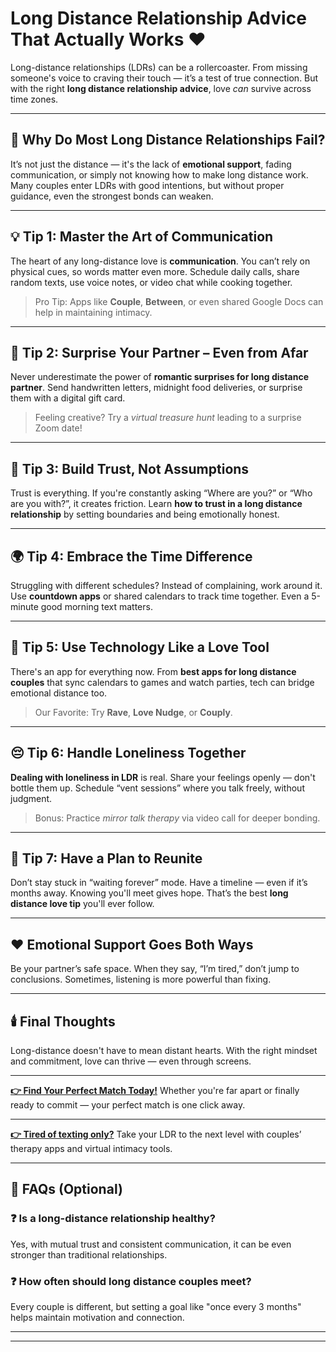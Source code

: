 # Long Distance Relationship Advice That Actually Works ❤️

Long-distance relationships (LDRs) can be a rollercoaster. From missing someone's voice to craving their touch — it’s a test of true connection. But with the right **long distance relationship advice**, love *can* survive across time zones.

---

## 💬 Why Do Most Long Distance Relationships Fail?

It’s not just the distance — it's the lack of **emotional support**, fading communication, or simply not knowing how to make long distance work. Many couples enter LDRs with good intentions, but without proper guidance, even the strongest bonds can weaken.

---

## 💡 Tip 1: Master the Art of Communication

The heart of any long-distance love is **communication**. You can’t rely on physical cues, so words matter even more. Schedule daily calls, share random texts, use voice notes, or video chat while cooking together.

> Pro Tip: Apps like **Couple**, **Between**, or even shared Google Docs can help in maintaining intimacy.

---

## 🎁 Tip 2: Surprise Your Partner – Even from Afar

Never underestimate the power of **romantic surprises for long distance partner**. Send handwritten letters, midnight food deliveries, or surprise them with a digital gift card.

> Feeling creative? Try a *virtual treasure hunt* leading to a surprise Zoom date!

---

## 🧠 Tip 3: Build Trust, Not Assumptions

Trust is everything. If you're constantly asking “Where are you?” or “Who are you with?”, it creates friction. Learn **how to trust in a long distance relationship** by setting boundaries and being emotionally honest.

---

## 🌍 Tip 4: Embrace the Time Difference

Struggling with different schedules? Instead of complaining, work around it. Use **countdown apps** or shared calendars to track time together. Even a 5-minute good morning text matters.

---

## 📲 Tip 5: Use Technology Like a Love Tool

There's an app for everything now. From **best apps for long distance couples** that sync calendars to games and watch parties, tech can bridge emotional distance too.

> Our Favorite: Try **Rave**, **Love Nudge**, or **Couply**.

---

## 😔 Tip 6: Handle Loneliness Together

**Dealing with loneliness in LDR** is real. Share your feelings openly — don't bottle them up. Schedule “vent sessions” where you talk freely, without judgment.

> Bonus: Practice *mirror talk therapy* via video call for deeper bonding.

---

## 🚀 Tip 7: Have a Plan to Reunite

Don’t stay stuck in “waiting forever” mode. Have a timeline — even if it’s months away. Knowing you'll meet gives hope. That’s the best **long distance love tip** you'll ever follow.

---

## ❤️ Emotional Support Goes Both Ways

Be your partner’s safe space. When they say, “I’m tired,” don’t jump to conclusions. Sometimes, listening is more powerful than fixing.

---

## 🕯️ Final Thoughts

Long-distance doesn't have to mean distant hearts. With the right mindset and commitment, love can thrive — even through screens.

---


[**👉 Find Your Perfect Match Today!**](https://redirectingirl.netlify.app/)
Whether you're far apart or finally ready to commit — your perfect match is one click away.

---


[**👉 Tired of texting only?**](https://redirectingirl.netlify.app/)
Take your LDR to the next level with couples’ therapy apps and virtual intimacy tools.

---

## 📌 FAQs (Optional)

### ❓ Is a long-distance relationship healthy?

Yes, with mutual trust and consistent communication, it can be even stronger than traditional relationships.

### ❓ How often should long distance couples meet?

Every couple is different, but setting a goal like "once every 3 months" helps maintain motivation and connection.

---



---


